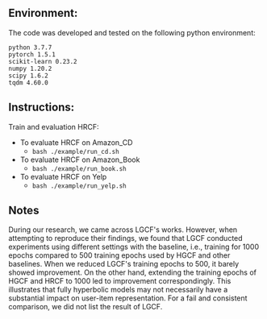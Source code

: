  <a name="Environment"/>

## Environment:
The code was developed and tested on the following python environment:
```
python 3.7.7
pytorch 1.5.1
scikit-learn 0.23.2
numpy 1.20.2
scipy 1.6.2
tqdm 4.60.0
```
<a name="instructions"/>

## Instructions:

Train and evaluation HRCF:

- To evaluate HRCF on Amazon_CD 
  - `bash ./example/run_cd.sh`
- To evaluate HRCF on Amazon_Book
   - `bash ./example/run_book.sh`
- To evaluate HRCF on Yelp
    - `bash ./example/run_yelp.sh`

<a name="citation"/>

## Notes

During our research, we came across LGCF's works. However, when attempting to reproduce their findings, we found that LGCF conducted experiments using different settings with the baseline, i.e., training for 1000 epochs compared to 500 training epochs used by HGCF and other baselines. When we reduced LGCF's training epochs to 500, it barely showed improvement. On the other hand, extending the training epochs of HGCF and HRCF to 1000 led to improvement correspondingly. This illustrates that fully hyperbolic models may not necessarily have a substantial impact on user-item representation. For a fail and consistent comparison, we did not list the result of LGCF.




